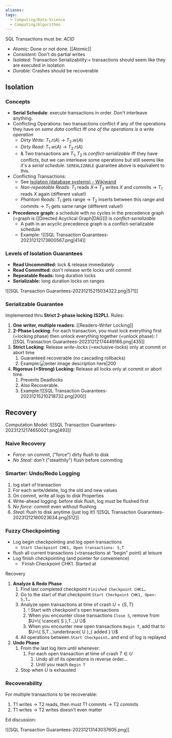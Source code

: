 ```yaml
---
aliases: 
tags:
  - Computing/Data-Science
  - Computing/Algorithms
---
```


SQL Transactions must be: _ACID_
- _Atomic_: Done or not done. [[Atomic]]
- _Consistent_: Don't do partial writes
- _Isolated_: Transaction Serializability:= transactions should seem like they are executed in isolation
- _Durable_: Crashes should be recoverable

## Isolation

### Concepts
- **Serial Schedule**: execute transactions in order. Don't interleave anything.
- Conflicting Operations: two transactions conflict if any of the operations they have on _same data_ conflict iff _one of the operations is a write operation_
	- _Dirty Write:_ $T_{1}.r(A)$ → $T_{2}.w(A)$
	- _Dirty Read:_ $T_{1}.w(A)$ → $T_{2}.r(A)$
	- & Two transactions are $T_{1},T_{2}$ is _conflict-serializable_ iff they have conflicts, but we can interleave some operations but still seems like it's a _serial schedule._ `SEREALIZABLE` guarantee above is equivalent to this.
- Conflicting Transactions:
	- See [Isolation (database systems) - Wikiwand](https://www.wikiwand.com/en/Isolation_(database_systems))
	- _Non-repeatable Reads:_ $T_{1}$ reads $X$→ $T_{2}$ writes $X$ and commits → $T_{1}$ reads $X$ again (different value!)
	- _Phantom Reads:_ $T_{1}$ gets range → $T_{2}$ inserts between this range and commits → $T_{1}$ gets same range (different value!)
- **Precedence graph**: a schedule with no cycles in the precedence graph (=graph is [[Directed Acyclical Graph|DAG]]) is _conflict-serializable_
	- A path in an acyclic precedence graph is a conflict-serializable schedule
	- Example: ![[SQL Transaction Guarantees-20231212173800567.png|414]]
### Levels of Isolation Guarantees
- **Read Uncommitted:** lock & release immediately
- **Read Committed:** don't release write locks until commit
- **Repeatable Reads:** long duration locks
- **Serializable:** long duration locks on ranges

![[SQL Transaction Guarantees-20231215215034322.png|571]]
### Serializable Guarantee
Implemented thru **Strict 2-phase locking (S2PL).** Rules:
1. **One writer, multiple readers**: [[Readers-Writer Locking]]
2. **2-Phase Locking**: For each transaction, you must lock everything first (=locking phase) then unlock everything together (=unlock phase): ![[SQL Transaction Guarantees-20231212174449166.png|435]]
3. **Strict Locking**: Release _write-locks_ (=exclusive-locks) only at commit or abort time
	1. Guaranteed recoverable (no cascading rollbacks)
	2. Example:![enter image description here|200](https://i.stack.imgur.com/UcCqw.png)
4. **Rigorous (=Strong) Locking:** Release all locks only at commit or abort time.
	1. Prevents Deadlocks
	2. Also Recoverable.
	3. Example:![[SQL Transaction Guarantees-20231215210218732.png|200]]

## Recovery

Computation Model: ![[SQL Transaction Guarantees-20231212174650021.png|493]]

### Naive Recovery
- _Force_: on commit, ("force") dirty flush to disk
- _No Steal_: don't ("stealthily") flush before commiting
### Smarter: Undo/Redo Logging
1. log start of transaction
2. For each write/delete, log the old and new values
3. On commit, write all logs to disk
Properties
4. Write-ahead logging: before disk flush, log must be flushed first
5. _No force_: commit even without flushing
6. _Steal_: flush to disk anytime (just log it!)
![[SQL Transaction Guarantees-20231212180023634.png|512]]

### Fuzzy Checkpointing

- Log begin checkpointing and log open transactions
	- `Start Checkpoint CHK1, Open transactions: S,T`
- flush all current transactions (=transactions at "begin" point) at leisure
- Log finish checkpointing (and pointer for convenience)
	- `Finish Checkpoint CHK1. Started at <pointer>

Recovery
1. **Analyze & Redo Phase**
	1. Find last completed checkpoint `Finished Checkpoint CHK1…`
	2. Go to the start of that checkpoint `Start Checkpoint CHK1, Open: S,T…`
	3. Analyze open transactions at time of crash $U=\{ S,T \}$
		1. ! Start with checkpoint's open transactions
		2. When you encounter close transactions `Close S`, remove from $U=\{ \cancel{ S },T..,U \}$
		3. When you encounter new open transactions `Begin T`, add that to $U=\{ S,T..,\underbrace{ U }_{ added } \}$
	4. All operations between `Start Checkpoint…` and end of log is replayed
2. **Undo Phase**
	1. From the last log item until whenever:
		1. For each open transaction at time of crash $T \in U$
			1. Undo all of its operations in reverse order…
			2. Until you reach `Begin T`
	2. Stop when $U$ is exhausted

### Recoverability
For multiple transactions to be recoverable:
1. T1 writes → T2 reads, then must T1 commits → T2 commits
2. T1 writes → T2 writes doesn't even matter

Ed discussion:

![[SQL Transaction Guarantees-20231213143037605.png]]
